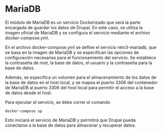 # MariaDB

El módulo de MariaDB es un servicio Dockerizado que será la parte encargada de guardar los datos de Drupal. En este caso, se utiliza la imagen oficial de MariaDB y se configura el servicio mediante el archivo docker-compose.yml.

En el archivo docker-compose.yml se define el servicio reto3-mariadb, que se basa en la imagen de MariaDB y se especifican las opciones de configuración necesarias para el funcionamiento del servicio. Se establece la contraseña de root, la base de datos, el usuario y la contraseña para la base de datos.

Además, se especifica un volumen para el almacenamiento de los datos de la base de datos en el host local, y se mapea el puerto 3306 del contenedor de MariaDB al puerto 3306 del host local para permitir el acceso a la base de datos desde el host.

Para ejecutar el servicio, se debe correr el comando 
```
docker-compose up
``` 
Esto iniciará el servicio de MariaDB y permitirá que Drupal pueda conectarse a la base de datos para almacenar y recuperar datos.
